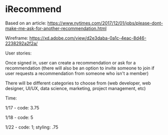 # iRecommend

Based on an article: https://www.nytimes.com/2017/12/01/jobs/please-dont-make-me-ask-for-another-recommendation.html

Wireframe: https://xd.adobe.com/view/d2e3daba-0a1c-4eac-8d46-2238292a2f2a/

User stories:

Once signed in, user can create a recommendation or ask for a recommendation (there will also be an option to invite someone to join if user requests a recommendation from someone who isn't a member)

There will be different categories to choose from (web developer, web designer, UI/UX, data science, marketing, project management, etc)

Time:

1/17 - code: 3.75

1/18 - code: 5

1/22 - code: 1; styling: .75

